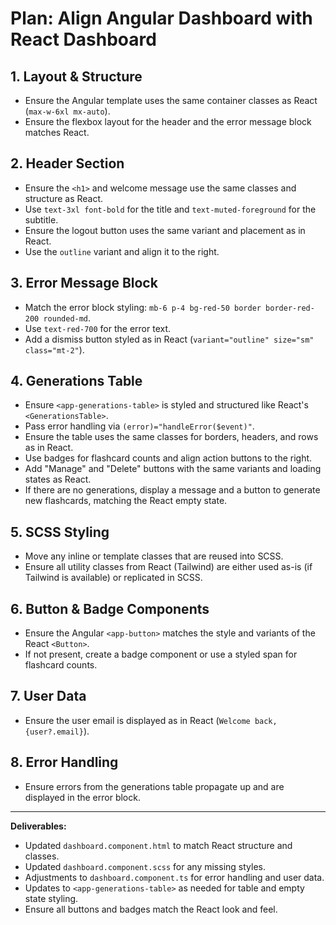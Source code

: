 # Plan: Align Angular Dashboard with React Dashboard

## 1. Layout & Structure
- Ensure the Angular template uses the same container classes as React (`max-w-6xl mx-auto`).
- Ensure the flexbox layout for the header and the error message block matches React.

## 2. Header Section
- Ensure the `<h1>` and welcome message use the same classes and structure as React.
- Use `text-3xl font-bold` for the title and `text-muted-foreground` for the subtitle.
- Ensure the logout button uses the same variant and placement as in React.
- Use the `outline` variant and align it to the right.

## 3. Error Message Block
- Match the error block styling: `mb-6 p-4 bg-red-50 border border-red-200 rounded-md`.
- Use `text-red-700` for the error text.
- Add a dismiss button styled as in React (`variant="outline" size="sm" class="mt-2"`).

## 4. Generations Table
- Ensure `<app-generations-table>` is styled and structured like React's `<GenerationsTable>`.
- Pass error handling via `(error)="handleError($event)"`.
- Ensure the table uses the same classes for borders, headers, and rows as in React.
- Use badges for flashcard counts and align action buttons to the right.
- Add "Manage" and "Delete" buttons with the same variants and loading states as React.
- If there are no generations, display a message and a button to generate new flashcards, matching the React empty state.

## 5. SCSS Styling
- Move any inline or template classes that are reused into SCSS.
- Ensure all utility classes from React (Tailwind) are either used as-is (if Tailwind is available) or replicated in SCSS.

## 6. Button & Badge Components
- Ensure the Angular `<app-button>` matches the style and variants of the React `<Button>`.
- If not present, create a badge component or use a styled span for flashcard counts.

## 7. User Data
- Ensure the user email is displayed as in React (`Welcome back, {user?.email}`).

## 8. Error Handling
- Ensure errors from the generations table propagate up and are displayed in the error block.

---

**Deliverables:**
- Updated `dashboard.component.html` to match React structure and classes.
- Updated `dashboard.component.scss` for any missing styles.
- Adjustments to `dashboard.component.ts` for error handling and user data.
- Updates to `<app-generations-table>` as needed for table and empty state styling.
- Ensure all buttons and badges match the React look and feel. 
